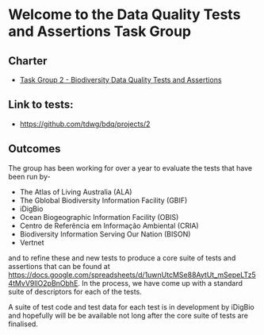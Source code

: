 <h1>Welcome to the Data Quality Tests and Assertions Task Group</h1>

## Charter 
-    [Task Group 2 - Biodiversity Data Quality Tests and Assertions](https://www.tdwg.org/community/bdq/tg-2/)

## Link to tests: 
-    https://github.com/tdwg/bdq/projects/2


<h2>Outcomes</h2>
The group has been working for over a year to evaluate the tests that have been run by-
<ul>
<li>The Atlas of Living Australia (ALA)</<li>
<li>The Gblobal Biodiversity Information Facility (GBIF)</li>
<li>iDigBio</li>
<li>Ocean Biogeographic Information Facility (OBIS)</li>
<li>Centro de Referência em Informação Ambiental (CRIA)</li>
<li>Biodiversity Information Serving Our Nation (BISON)</li>
<li>Vertnet</li>
  </ul>
  
and to refine these and new tests to produce a core suite of tests and assertions that can be found at https://docs.google.com/spreadsheets/d/1uwnUtcMSe88AytUt_mSepeLTz54tMvV9llO2pBnObhE. In the process, we have come up with a standard suite of descriptors for each of the tests.
  
A suite of test code and test data for each test is in development by iDigBio and hopefully will be be available not long after the core suite of tests are finalised.
  
  
